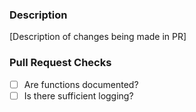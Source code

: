 ### Description

[Description of changes being made in PR]

### Pull Request Checks

- [ ] Are functions documented?
- [ ] Is there sufficient logging?
